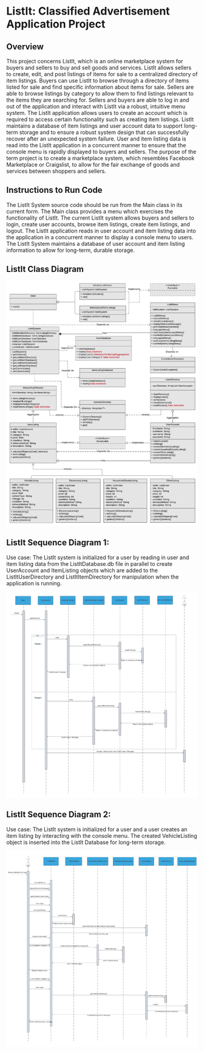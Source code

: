 # ListIt: Classified Advertisement Application Project

<h2>Overview</h2>
<p>This project concerns ListIt, which is an online marketplace system for buyers and sellers to buy and sell goods and services. ListIt allows sellers to create, edit, and post listings of items for sale to a centralized directory of item listings. Buyers can use ListIt to browse through a directory of items listed for sale and find specific information about items for sale. Sellers are able to browse listings by category to allow them to find listings relevant to the items they are searching for. Sellers and buyers are able to log in and out of the application and interact with ListIt via a robust, intuitive menu system. The ListIt application allows users to create an account which is required to access certain functionality such as creating item listings. ListIt maintains a database of item listings and user account data to support long-term storage and to ensure a robust system design that can successfully recover after an unexpected system failure. User and item listing data is read into the ListIt application in a concurrent manner to ensure that the console menu is rapidly displayed to buyers and sellers. The purpose of the term project is to create a marketplace system, which resembles Facebook Marketplace or Craigslist, to allow for the fair exchange of goods and services between shoppers and sellers.</p>

<h2>Instructions to Run Code</h2>
<p>The ListIt System source code should be run from the Main class in its current form. The Main class provides a menu which exercises the functionality of ListIt. The current ListIt system allows buyers and sellers to login, create user accounts, browse item listings, create item listings, and logout. The ListIt application reads in user account and item listing data into the application in a concurrent manner to display a console menu to users. The ListIt System maintains a database of user account and item listing information to allow for long-term, durable storage.</p>

<h2>ListIt Class Diagram</h2>

![Class Diagram](https://github.com/atocon/classified-advertisement-application-project/blob/main/images/list_it_class_diagram.png)

<h2>ListIt Sequence Diagram 1:</h2>
<p>Use case: The ListIt system is initialized for a user by reading in user and item listing data from the ListItDatabase.db file in parallel to create UserAccount and ItemListing objects which are added to the ListItUserDirectory and ListItItemDirectory for manipulation when the application is running.</p>

![Sequence Diagram 1](https://github.com/atocon/classified-advertisement-application-project/blob/main/images/list_it_sequence_diagram1.png)

<h2>ListIt Sequence Diagram 2:</h2>
<p>Use case: The ListIt system is initialized for a user and a user creates an item listing by interacting with the console menu. The created VehicleListing object is inserted into the ListIt Database for long-term storage.</p>

![Sequence Diagram 2](https://github.com/atocon/classified-advertisement-application-project/blob/main/images/list_it_sequence_diagram2.png)
